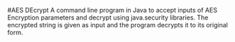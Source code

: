 #AES DEcrypt 
A command line program in Java to accept inputs of AES Encryption parameters and decrypt using java.security libraries. 
The encrypted string is given as input and the program decrypts it to its original form. 
